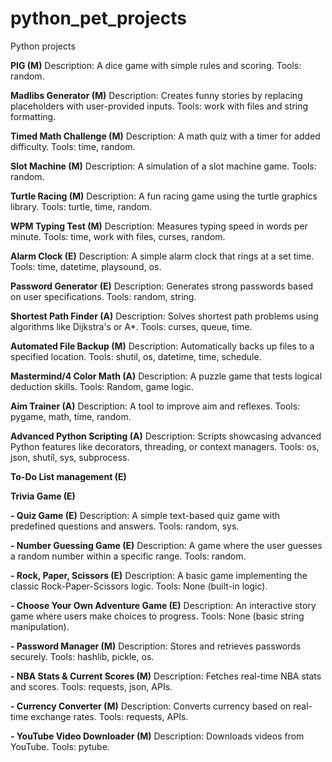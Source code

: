 # python_pet_projects
 Python projects

**PIG (M)**
Description: A dice game with simple rules and scoring.
Tools: random.

**Madlibs Generator (M)**
Description: Creates funny stories by replacing placeholders with user-provided inputs.
Tools: work with files and string formatting.

**Timed Math Challenge (M)**
Description: A math quiz with a timer for added difficulty.
Tools: time, random.

**Slot Machine (M)**
Description: A simulation of a slot machine game.
Tools: random.

**Turtle Racing (M)**
Description: A fun racing game using the turtle graphics library.
Tools: turtle, time, random.

**WPM Typing Test (M)**
Description: Measures typing speed in words per minute.
Tools: time, work with files, curses, random.

**Alarm Clock (E)**
Description: A simple alarm clock that rings at a set time.
Tools: time, datetime, playsound, os.

**Password Generator (E)**
Description: Generates strong passwords based on user specifications.
Tools: random, string.

**Shortest Path Finder (A)**
Description: Solves shortest path problems using algorithms like Dijkstra's or A*.
Tools: curses, queue, time.

**Automated File Backup (M)**
Description: Automatically backs up files to a specified location.
Tools: shutil, os, datetime, time, schedule.

**Mastermind/4 Color Math (A)**
Description: A puzzle game that tests logical deduction skills.
Tools: Random, game logic.

**Aim Trainer (A)**
Description: A tool to improve aim and reflexes.
Tools: pygame, math, time, random.

**Advanced Python Scripting (A)**
Description: Scripts showcasing advanced Python features like decorators, threading, or context managers.
Tools: os, json, shutil, sys, subprocess.

**To-Do List management (E)**


**Trivia Game (E)**



**- Quiz Game (E)**
Description: A simple text-based quiz game with predefined questions and answers.
Tools: random, sys.

**- Number Guessing Game (E)**
Description: A game where the user guesses a random number within a specific range.
Tools: random.

**- Rock, Paper, Scissors (E)**
Description: A basic game implementing the classic Rock-Paper-Scissors logic.
Tools: None (built-in logic).

**- Choose Your Own Adventure Game (E)**
Description: An interactive story game where users make choices to progress.
Tools: None (basic string manipulation).

**- Password Manager (M)**
Description: Stores and retrieves passwords securely.
Tools: hashlib, pickle, os.

**- NBA Stats & Current Scores (M)**
Description: Fetches real-time NBA stats and scores.
Tools: requests, json, APIs.

**- Currency Converter (M)**
Description: Converts currency based on real-time exchange rates.
Tools: requests, APIs.

**- YouTube Video Downloader (M)**
Description: Downloads videos from YouTube.
Tools: pytube.
